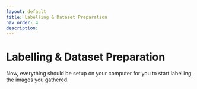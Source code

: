 ```yaml
---
layout: default
title: Labelling & Dataset Preparation
nav_order: 4
description:
---
```


# Labelling & Dataset Preparation

Now, everything should be setup on your computer for you to start labelling the images you gathered.
